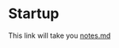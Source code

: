 # Startup
This link will take you [notes.md](https://github.com/PollianaLeao/Startup/blob/main/notes.md)
